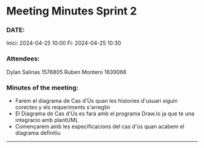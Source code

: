 # Meeting Minutes Sprint 2

### DATE:
Inici: 2024-04-25 10:00
Fi: 2024-04-25 10:30

### Attendees:
Dylan Salinas 1576805
Ruben Montero 1639066

### Minutes of the meeting:
* Farem el diagrama de Cas d'Ùs quan les histories d'usuari siguin corectes y els requeriments s'arreglin
* El Diagrama de Cas d'Ús es farà amb el programa Draw.io ja que te una integracio amb plantUML
* Començarem amb les especificacions del cas d'ús quan acabem el diagrama definitiu

--- 